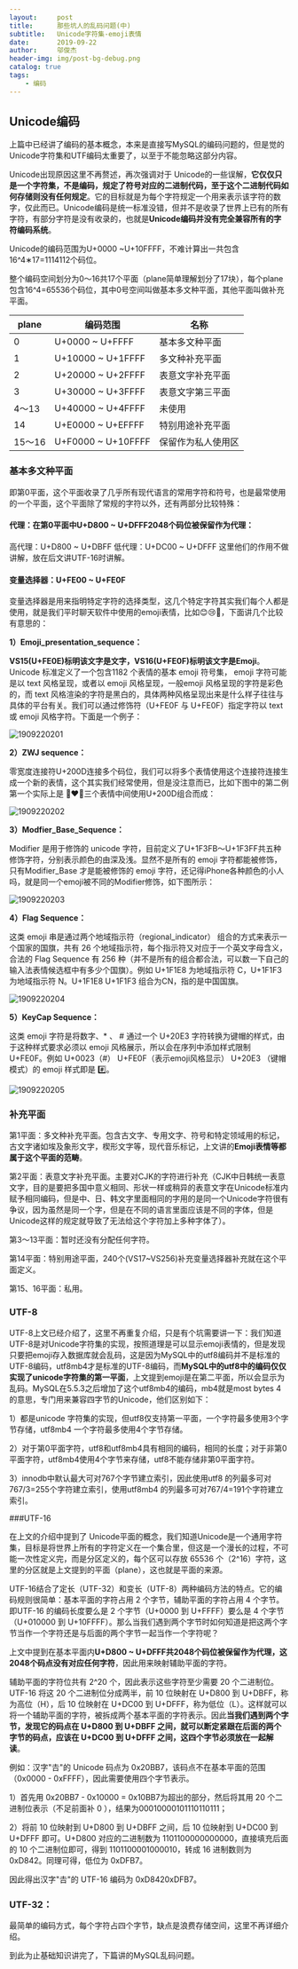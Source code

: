 ```yaml
---
layout:     post
title:      那些坑人的乱码问题(中)
subtitle:   Unicode字符集-emoji表情
date:       2019-09-22
author:     邬俊杰
header-img: img/post-bg-debug.png
catalog: true
tags:
    - 编码
---
```


## Unicode编码

上篇中已经讲了编码的基本概念，本来是直接写MySQL的编码问题的，但是觉的Unicode字符集和UTF编码太重要了，以至于不能忽略这部分内容。

Unicode出现原因这里不再赘述，再次强调对于 Unicode的一些误解，**它仅仅只是一个字符集，不是编码，规定了符号对应的二进制代码，至于这个二进制代码如何存储则没有任何规定**。它的目标就是为每个字符规定一个用来表示该字符的数字，仅此而已。Unicode编码是统一标准没错，但并不是收录了世界上已有的所有字符，有部分字符是没有收录的，也就是**Unicode编码并没有完全兼容所有的字符编码系统**。

Unicode的编码范围为U+0000 ~U+10FFFF，不难计算出一共包含16^4∗17=1114112个码位。

整个编码空间划分为0～16共17个平面（plane简单理解划分了17块），每个plane包含16^4=65536个码位，其中0号空间叫做基本多文种平面，其他平面叫做补充平面。


| plane  | 编码范围           | 名称               |
| ------ | ------------------ | ------------------ |
| 0      | U+0000 ~ U+FFFF    | 基本多文种平面     |
| 1      | U+10000 ~ U+1FFFF  | 多文种补充平面     |
| 2      | U+20000 ~ U+2FFFF  | 表意文字补充平面   |
| 3      | U+30000 ~ U+3FFFF  | 表意文字第三平面   |
| 4～13  | U+40000 ~ U+4FFFF  | 未使用             |
| 14     | U+E0000 ~ U+EFFFF  | 特别用途补充平面   |
| 15～16 | U+F0000 ~ U+10FFFF | 保留作为私人使用区 |

### 基本多文种平面

即第0平面，这个平面收录了几乎所有现代语言的常用字符和符号，也是最常使用的一个平面，这个平面除了常规的字符以外，还有两部分比较特殊：

#### 代理：在第0平面中U+D800 ~ U+DFFF2048个码位被保留作为代理：
高代理：U+D800 ~ U+DBFF
低代理：U+DC00 ~ U+DFFF
这里他们的作用不做讲解，放在后文讲UTF-16时讲解。

#### 变量选择器：U+FE00 ~ U+FE0F
变量选择器是用来指明特定字符的选择类型，这几个特定字符其实我们每个人都是使用，就是我们平时聊天软件中使用的emoji表情，比如😊😢🌹，下面讲几个比较有意思的：

**1）Emoji_presentation_sequence：**

**VS15(U+FE0E)标明该文字是文字，VS16(U+FE0F)标明该文字是Emoji**。Unicode 标准定义了一个包含1182 个表情的基本 emoji 符号集， emoji 字符可能是以 text 风格呈现，或者以 emoji 风格呈现，一般emoji 风格呈现的字符是彩色的，而 text 风格渲染的字符是黑白的，具体两种风格呈现出来是什么样子往往与具体的平台有关。我们可以通过修饰符（U+FE0F 与 U+FE0F）指定字符以 text 或 emoji 风格字符。下面是一个例子：

![1909220201](https://wujunjiesd.github.io/img/post/1909220201.png)



**2）ZWJ sequence：**

零宽度连接符U+200D连接多个码位，我们可以将多个表情使用这个连接符连接生成一个新的表情，这个其实我们经常使用，但是没注意而已，比如下图中的第二例第一个实际上是 👩❤️👩三个表情中间使用U+200D组合而成：

![1909220202](https://wujunjiesd.github.io/img/post/1909220202.jpg)



**3）Modfier_Base_Sequence：**

Modifier 是用于修饰的 unicode 字符，目前定义了U+1F3FB～U+1F3FF共五种修饰字符，分别表示颜色的由深及浅。显然不是所有的 emoji 字符都能被修饰，只有Modifier_Base 才是能被修饰的 emoji 字符，还记得iPhone各种颜色的小人吗，就是同一个emoji被不同的Modifier修饰，如下图所示：

![1909220203](https://wujunjiesd.github.io/img/post/1909220203.jpg)



**4）Flag Sequence：**

这类 emoji 串是通过两个地域指示符（regional_indicator） 组合的方式来表示一个国家的国旗，共有 26 个地域指示符，每个指示符又对应于一个英文字母含义，合法的 Flag Sequence 有 256 种（并不是所有的组合都合法，可以数一下自己的输入法表情候选框中有多少个国旗）。例如 U+1F1E8 为地域指示符 C，U+1F1F3 为地域指示符 N。U+1F1E8 U+1F1F3 组合为CN，指的是中国国旗。

![1909220204](https://wujunjiesd.github.io/img/post/1909220204.jpg)



**5）KeyCap Sequence：**

这类 emoji 字符是将数字、* 、 # 通过一个 U+20E3 字符转换为键帽的样式，由于这种样式要求必须以 emoji 风格展示，所以会在序列中添加样式限制 U+FE0F。例如 U+0023（#） U+FE0F（表示emoji风格显示） U+20E3 （键帽模式）的 emoji 样式即是 #️⃣。

![1909220205](https://wujunjiesd.github.io/img/post/1909220205.jpg)



### 补充平面

第1平面：多文种补充平面。包含古文字、专用文字、符号和特定领域用的标记，古文字诸如埃及象形文字，楔形文字等，现代音乐标记，上文讲的**Emoji表情等都属于这个平面的范畴**。

第2平面：表意文字补充平面。主要对CJK的字符进行补充（CJK中日韩统一表意文字，目的是要把多国中意义相同、形状一样或稍异的表意文字在Unicode标准内赋予相同编码，但是中、日、韩文字里面相同的字用的是同一个Unicode字符很有争议，因为虽然是同一个字，但是在不同的语言里面应该是不同的字体，但是Unicode这样的规定就导致了无法给这个字符加上多种字体了）。

第3～13平面：暂时还没有分配任何字符。

第14平面：特别用途平面，240个(VS17~VS256)补充变量选择器补充就在这个平面定义。

第15、16平面：私用。



### UTF-8

UTF-8上文已经介绍了，这里不再重复介绍，只是有个坑需要讲一下：我们知道UTF-8是对Unicode字符集的实现，按照道理是可以显示emoji表情的，但是发现只要把emoji存入数据库就会乱码，这是因为MySQL中的utf8编码并不是标准的UTF-8编码，utf8mb4才是标准的UTF-8编码，而**MySQL中的utf8中的编码仅仅实现了unicode字符集的第一平面**，上文提到emoji是在第二平面，所以会显示为乱码。MySQL在5.5.3之后增加了这个utf8mb4的编码，mb4就是most bytes 4的意思，专门用来兼容四字节的Unicode，他们区别如下：

1）都是unicode 字符集的实现，但utf8仅支持第一平面，一个字符最多使用3个字节存储，utf8mb4 一个字符最多使用4个字节存储。

2）对于第0平面字符，utf8和utf8mb4具有相同的编码，相同的长度；对于非第0平面字符，utf8mb4使用4个字节来存储，utf8不能存储非第0平面字符。

3）innodb中默认最大可对767个字节建立索引，因此使用utf8 的列最多可对767/3=255个字符建立索引，使用utf8mb4 的列最多可对767/4=191个字符建立索引。

###UTF-16

在上文的介绍中提到了 Unicode平面的概念，我们知道Unicode是一个通用字符集，目标是将世界上所有的字符定义在一个集合里，但这是一个漫长的过程，不可能一次性定义完，而是分区定义的，每个区可以存放 65536 个（2^16）字符，这里的分区就是上文提到的平面（plane），这也就是平面的来源。

UTF-16结合了定长（UTF-32）和变长（UTF-8）两种编码方法的特点。它的编码规则很简单：基本平面的字符占用 2 个字节，辅助平面的字符占用 4 个字节。即UTF-16 的编码长度要么是 2 个字节（U+0000 到 U+FFFF）要么是 4 个字节（U+010000 到 U+10FFFF）。那么当我们遇到两个字节时如何知道是把这两个字节当作一个字符还是与后面的两个字节一起当作一个字符呢？

上文中提到在基本平面内**U+D800 ~ U+DFFF共2048个码位被保留作为代理，这2048个码点没有对应任何字符**，因此用来映射辅助平面的字符。

辅助平面的字符位共有 2^20 个，因此表示这些字符至少需要 20 个二进制位。UTF-16 将这 20 个二进制位分成两半，前 10 位映射在 U+D800 到 U+DBFF，称为高位（H），后 10 位映射在 U+DC00 到 U+DFFF，称为低位（L）。这样就可以将一个辅助平面的字符，被拆成两个基本平面的字符表示。因此**当我们遇到两个字节，发现它的码点在 U+D800 到 U+DBFF 之间，就可以断定紧跟在后面的两个字节的码点，应该在 U+DC00 到 U+DFFF 之间，这四个字节必须放在一起解读**。

例如：汉字"𠮷"的 Unicode 码点为 0x20BB7，该码点不在基本平面的范围（0x0000 - 0xFFFF），因此需要使用四个字节表示。

1）首先用 0x20BB7 - 0x10000 = 0x10BB7为超出的部分，然后将其用 20 个二进制位表示（不足前面补 0 ），结果为00010000101110110111；

2）将前 10 位映射到 U+D800 到 U+DBFF 之间，后 10 位映射到 U+DC00 到 U+DFFF 即可。U+D800 对应的二进制数为 1101100000000000，直接填充后面的 10 个二进制位即可，得到 1101100001000010，转成 16 进制数则为 0xD842。同理可得，低位为 0xDFB7。

因此得出汉字"𠮷"的 UTF-16 编码为 0xD8420xDFB7。

### UTF-32：
最简单的编码方式，每个字符占四个字节，缺点是浪费存储空间，这里不再详细介绍。



到此为止基础知识讲完了，下篇讲的MySQL乱码问题。